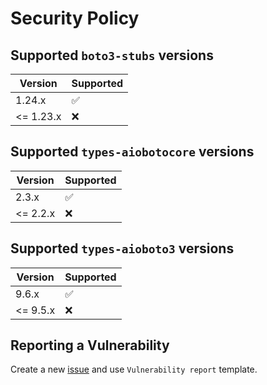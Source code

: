 # Security Policy

## Supported `boto3-stubs` versions

| Version   | Supported          |
| -------   | ------------------ |
| 1.24.x    | :white_check_mark: |
| <= 1.23.x | :x:                |

## Supported `types-aiobotocore` versions

| Version   | Supported          |
| -------   | ------------------ |
| 2.3.x     | :white_check_mark: |
| <= 2.2.x  | :x:                |

## Supported `types-aioboto3` versions

| Version   | Supported          |
| -------   | ------------------ |
| 9.6.x     | :white_check_mark: |
| <= 9.5.x  | :x:                |

## Reporting a Vulnerability

Create a new [issue](https://github.com/youtype/mypy_boto3_builder/issues/new/choose) and use `Vulnerability report` template.
